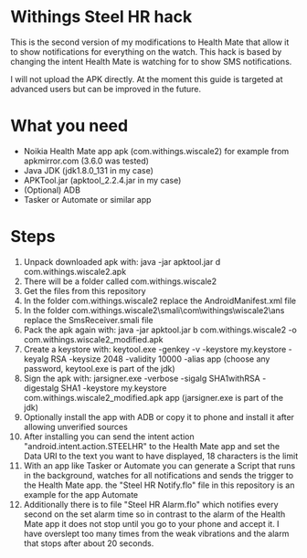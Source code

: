 # Withings Steel HR hack

This is the second version of my modifications to Health Mate that allow it to show notifications for everything on the watch. This hack is based by changing the intent Health Mate is watching for to show SMS notifications.

I will not upload the APK directly. At the moment this guide is targeted at advanced users but can be improved in the future.

# What you need

* Noikia Health Mate app apk (com.withings.wiscale2) for example from apkmirror.com (3.6.0 was tested)
* Java JDK (jdk1.8.0_131 in my case)
* APKTool.jar (apktool_2.2.4.jar in my case)
* (Optional) ADB
* Tasker or Automate or similar app

# Steps

1. Unpack downloaded apk with: java -jar apktool.jar d com.withings.wiscale2.apk
2. There will be a folder called com.withings.wiscale2
3. Get the files from this repository
4. In the folder com.withings.wiscale2 replace the AndroidManifest.xml file
5. In the folder com.withings.wiscale2\smali\com\withings\wiscale2\ans replace the SmsReceiver.smali file
6. Pack the apk again with: java -jar apktool.jar b com.withings.wiscale2 -o com.withings.wiscale2_modified.apk
7. Create a keystore with: keytool.exe -genkey -v -keystore my.keystore -keyalg RSA -keysize 2048 -validity 10000 -alias app (choose any password, keytool.exe is part of the jdk)
8. Sign the apk with: jarsigner.exe -verbose -sigalg SHA1withRSA -digestalg SHA1 -keystore my.keystore com.withings.wiscale2_modified.apk app (jarsigner.exe is part of the jdk)
9. Optionally install the app with ADB or copy it to phone and install it after allowing unverified sources
10. After installing you can send the intent action "android.intent.action.STEELHR" to the Health Mate app and set the Data URI to the text you want to have displayed, 18 characters is the limit
11. With an app like Tasker or Automate you can generate a Script that runs in the background, watches for all notifications and sends the trigger to the Health Mate app. the "Steel HR Notify.flo" file in this repository is an example for the app Automate
12. Additionally there is to file "Steel HR Alarm.flo" which notifies every second on the set alarm time so in contrast to the alarm of the Health Mate app it does not stop until you go to your phone and accept it. I have overslept too many times from the weak vibrations and the alarm that stops after about 20 seconds.
